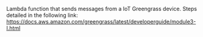 Lambda function that sends messages from a IoT Greengrass device.  Steps detailed in the following link: https://docs.aws.amazon.com/greengrass/latest/developerguide/module3-I.html 

